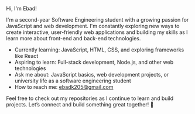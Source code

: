 Hi, I'm Ebad!

I'm a second-year Software Engineering student with a growing passion for JavaScript and web development. I'm constantly exploring new ways to create interactive, user-friendly web applications and building my skills as I learn more about front-end and back-end technologies.

- Currently learning: JavaScript, HTML, CSS, and exploring frameworks like React
- Aspiring to learn: Full-stack development, Node.js, and other web technologies
- Ask me about: JavaScript basics, web development projects, or university life as a software engineering student
- How to reach me: ebadk205@gmail.com

Feel free to check out my repositories as I continue to learn and build projects. Let’s connect and build something great together! 🚀

<!--
**edevbad/edevbad** is a ✨ _special_ ✨ repository because its `README.md` (this file) appears on your GitHub profile.

Here are some ideas to get you started:

- 🔭 I’m currently working on ...
- 🌱 I’m currently learning ...
- 👯 I’m looking to collaborate on ...
- 🤔 I’m looking for help with ...
- 💬 Ask me about ...
- 📫 How to reach me: ...
- 😄 Pronouns: ...
- ⚡ Fun fact: ...
-->
